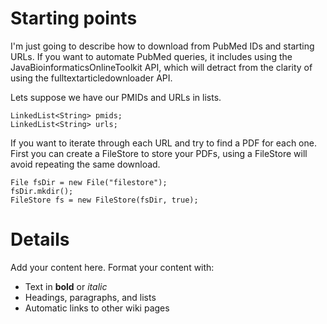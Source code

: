 # Starting points #
I'm just going to describe how to download from PubMed IDs and starting URLs.
If you want to automate PubMed queries, it includes using the JavaBioinformaticsOnlineToolkit API, which will detract from the clarity of using the fulltextarticledownloader API.

Lets suppose we have our PMIDs and URLs in lists.
```
LinkedList<String> pmids;
LinkedList<String> urls;
```

If you want to iterate through each URL and try to find a PDF for each one. First you can create a FileStore to store your PDFs, using a FileStore will avoid repeating the same download.

```
File fsDir = new File("filestore");
fsDir.mkdir();
FileStore fs = new FileStore(fsDir, true);
```



# Details #

Add your content here.  Format your content with:
  * Text in **bold** or _italic_
  * Headings, paragraphs, and lists
  * Automatic links to other wiki pages